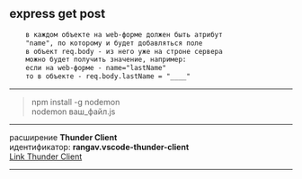 ## express get post  

```txt
    в каждом объекте на web-форме должен быть атрибут
    "name", по которому и будет добавляться поле
    в объект req.body - из него уже на строне сервера
    можно будет получить значение, например:
    если на web-форме - name="lastName" 
    то в объекте - req.body.lastName = "____"
```

---  

> npm install -g nodemon  
> nodemon ваш_файл.js

---  

расширение **Thunder Client**  
идентификатор: **rangav.vscode-thunder-client**  
[Link Thunder Client](https://marketplace.visualstudio.com/items?itemName=rangav.vscode-thunder-client)  

---  
